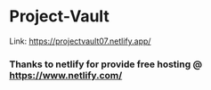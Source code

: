 # Project-Vault

Link: https://projectvault07.netlify.app/

### Thanks to netlify for provide free hosting @ https://www.netlify.com/
